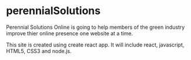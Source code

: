 # perennialSolutions

Perennial Solutions Online is going to help members of the green industry improve thier online presence one website at a time.

This site is created using create react app. It will include react, javascript, HTML5, CSS3 and node.js.